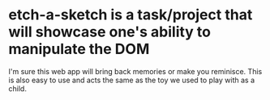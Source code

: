 # etch-a-sketch is a task/project that will showcase one's ability to manipulate the DOM
I'm sure this web app will bring back memories or make you reminisce. This is also easy to use and acts the same as the toy we used to play with as a child.
